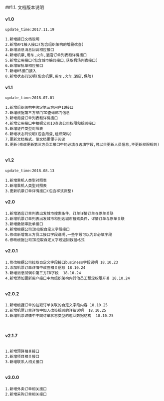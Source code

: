 ##1.1. 文档版本说明

 ####  v1.0 
 
```
update_time:2017.11.19

1.新增接口文档说明
2.新增API接入接口(包含组织架构的增删改查)
3.新增消息消息回调相应接口
4.新增机票,用车,火车,酒店订单列表和详情接口
5.新增公用接口(包含城市编码接口,获取机场列表接口)
6.新增审批单相应接口
7.新增H5接口接入
8.新增状态码说明(包含机票,用车,火车,酒店,保险)

```

#### v1.1 


```
update_time:2018.07.01

1.新增组织架构中绑定第三方用户ID接口
2.新增根据第三方部门ID查询部门信息
3.新增用餐订单列表和详情接口
4.新增公用接口中根据公司ID查询公司权限和规则接口
5.新增证件类型对照表
6.新增状态码说明(包含用餐,组织架构)
7.更新文档格式，使文档更便于阅读
8.更新(修改更新第三方员工接口中的必填与选填字段,可以只更新人员信息,不更新权限规则)


```


#### v1.2


```
update_time:2018.08.13

1.新增乘机人类型对照表
2.新增乘机人类型对照表
3.更新机票订单详情接口(包含样式调整)

```

#### v2.0

```
1.新增酒店订单列表出发城市搜索条件，订单详情订单与原单关联
2.新增机票订单列表出发城市和到达城市搜索条件，详情订单与原单关联
3.新增撤销审批单接口
4.新增根据公司ID拉取自定义字段接口
5.修改新增第三方员工接口字段说明,一些字段可以为非必填字段
6.修改根据公司ID拉取自定义字段返回数据格式

```


#### v2.0.1

```
1.修改根据公司拉取自定义字段接口business字段说明 18.10.23
2.添加机票订单详情中改签相关信息 18.10.24
3.新增消息回调中第三方ID字段  18.10.24
4.新增添加更新用户接口中为组织架构内其他员工预定权限开关 18.10.24


```

#### v2.0.2

```
1.新增根据订单的拉取订单关联的自定义字段内容 18.10.25
2.新增机票订单详情中加入改签规则的详细说明  18.10.25
3.新增机票详情中不同订单状态类型的返回数据结构  18.10.25



```
#### v2.1.7

```

1.新增预算相关接口
2.新增项目相关接口
3.新增联系人相关接口


```

#### v3.0.0

```
1.新增外卖订单相关接口
2.新增采购订单相关接口


```







































